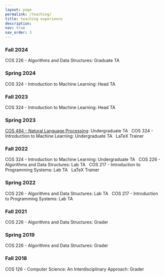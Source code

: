 ```yaml
---
layout: page
permalink: /teaching/
title: teaching experience
description: 
nav: true
nav_order: 3
---
```


### Fall 2024
COS 226 - Algorithms and Data Structures: Graduate TA
&nbsp;

### Spring 2024
COS 324 - Introduction to Machine Learning: Head TA
&nbsp;

### Fall 2023
COS 324 - Introduction to Machine Learning: Head TA
&nbsp;

### Spring 2023
[COS 484 - Natural Language Processing](https://princeton-nlp.github.io/cos484/): Undergraduate TA
&nbsp;
COS 324 - Introduction to Machine Learning: Undergraduate TA
&nbsp;
LaTeX Trainer
&nbsp;

### Fall 2022
COS 324 - Introduction to Machine Learning: Undergraduate TA
&nbsp;
COS 226 - Algorithms and Data Structures: Lab TA
&nbsp;
COS 217 - Introduction to Programming Systems: Lab TA
&nbsp;
LaTeX Trainer
&nbsp;

### Spring 2022
COS 226 - Algorithms and Data Structures: Lab TA
&nbsp;
COS 217 - Introduction to Programming Systems: Lab TA
&nbsp;

### Fall 2021
COS 226 - Algorithms and Data Structures: Grader
&nbsp;

### Spring 2019
COS 226 - Algorithms and Data Structures: Grader
&nbsp;

### Fall 2018
COS 126 - Computer Science: An Interdisciplinary Approach: Grader
&nbsp;